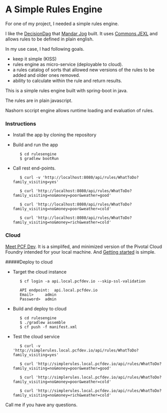 # A Simple Rules Engine

For one of my project, I needed a simple rules engine. 

I like the [DecisionDag](https://github.com/mandarjog/decisionDag) that [Mandar Jog](https://github.com/mandarjog) built. 
It uses [Commons JEXL](https://commons.apache.org/proper/commons-jexl/reference/syntax.html) and allows rules to be defined in plain english. 


In my use case, I had following goals.
* keep it simple (KISS)
* rules engine as micro-service (deployable to cloud).
* a rules catalog of sorts that allowed new versions of the rules to be added and older ones removed.
* ability to calculate within the rule and return results.

This is a simple rules engine built with spring-boot in java. 

The rules are in plain javascript. 

Nashorn sccript engine allows runtime loading and evaluation of rules. 


### Instructions

* Install the app by cloning the repository

* Build and run the app
  ```
     $ cd rulesengine
     $ gradlew bootRun
  ```

* Call rest end-points.
  ```
     $ curl -v 'http://localhost:8080/api/rules/WhatToDo?family_visiting=yes'
     
     $ curl 'http://localhost:8080/api/rules/WhatToDo?family_visiting=no&money=poor&weather=good'
     
     $ curl 'http://localhost:8080/api/rules/WhatToDo?family_visiting=no&money=poor&weather=cold'
     
     $ curl 'http://localhost:8080/api/rules/WhatToDo?family_visiting=no&money=rich&weather=cold'

  ```

### Cloud

[Meet PCF Dev](https://blog.pivotal.io/pivotal-cloud-foundry/products/meet-pcf-dev-your-ticket-to-running-cloud-foundry-locally). It is a simplifed, and minimized version of the Pivotal Cloud Foundry intended for your local machine. And [Getting started](https://pivotal.io/platform/pcf-tutorials/getting-started-with-pivotal-cloud-foundry-dev/introduction) is simple.


#####Deploy to cloud

* Target the cloud instance
  ```
     $ cf login -a api.local.pcfdev.io --skip-ssl-validation

     API endpoint:  api.local.pcfdev.io   
     Email>     admin
     Password>  admin

  ```

* Build and deploy to cloud
  ```
     $ cd rulesengine
	 $ ./gradlew assemble
     $ cf push -f manifest.xml
  ```

* Test the cloud service
  ```
     $ curl -v 'http://simplerules.local.pcfdev.io/api/rules/WhatToDo?family_visiting=yes'
     
     $ curl 'http://simplerules.local.pcfdev.io/api/rules/WhatToDo?family_visiting=no&money=poor&weather=good'
     
     $ curl 'http://simplerules.local.pcfdev.io/api/rules/WhatToDo?family_visiting=no&money=poor&weather=cold'
     
     $ curl 'http://simplerules.local.pcfdev.io/api/rules/WhatToDo?family_visiting=no&money=rich&weather=cold'

  ```

Call me if you have any questions.
